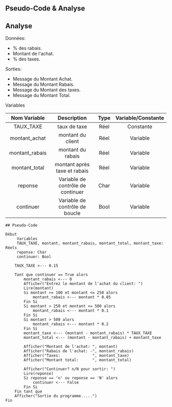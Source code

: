 

## Pseudo-Code & Analyse

## Analyse

Données:
- % des rabais.
- Montant de l'achat.
- % des taxes.

Sorties:
- Message du Montant Achat.
- Message du Montant Rabais.
- Message du Montant des taxes.
- Message du Montant Total.

Variables

| Nom Variable  | Description                       |Type  |Variable/Constante  |
| :-----------: | :-------------------------------: | :--: | :-------: |
| TAUX_TAXE     | taux de taxe                      | Réel | Constante | 
| montant_achat | montant du client                 | Réel | Variable  | 
| montant_rabais| montant du rabais                 | Réel | Variable  | 
| montant_total | montant après taxe et rabais      | Réel | Variable  | 
| reponse       | Variable de contrôle de continuer | Char | Variable  | 
| continuer     | Variable de contrôle de boucle    | Bool | Variable  | 

```
## Pseudo-Code

Début
     Variables
     TAUX_TAXE, montant, montant_rabais, montant_total, montant_taxe: Réels
     reponse: Char
     continuer: Bool

    TAUX_TAXE <--- 0.15

    Tant que continuer == True alors
        montant_rabais <--- 0
        Afficher("Entrez le montant de l'achat du client: ")
        Lire(montant)
        Si montant >= 100 et montant <= 250 alors
            montant_rabais <--- montant * 0.05
        Fin Si
        Si montant > 250 et montant <= 500 alors
            montant_rabais <--- montant * 0.1
        Fin Si
        Si montant > 500 alors
            montant_rabais <--- montant * 0.2
        Fin Si
        montant_taxe <--- (montant - montant_rabais) * TAUX_TAXE
        montant_total <--- (montant - montant_rabais) + montant_taxe

        Afficher("Montant de l'achat: ", montant)
        Afficher("Rabais de l'achat: -", montant_rabais)
        Afficher("Taxes:              ", montant_taxe)
        Afficher("Montant total:      ", montant_total)

        Afficher("Continuer? n/N pour sortir: ")
        Lire(reponse)
        Si reponse == 'n' ou reponse == 'N' alors
            continuer <--- False
        Fin Si
    Fin tant que
    Afficher("Sortie du programme.....")
Fin
```

